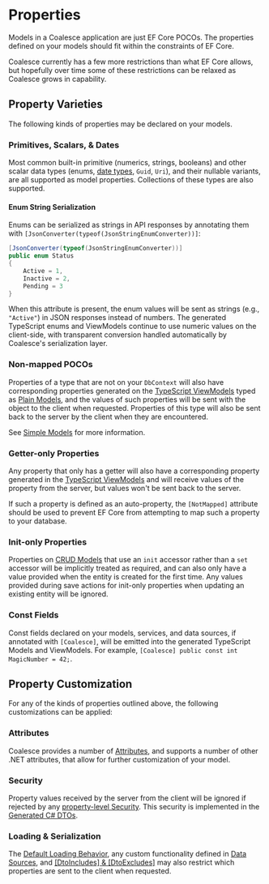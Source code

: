 # Properties

Models in a Coalesce application are just EF Core POCOs. The properties defined on your models should fit within the constraints of EF Core.

Coalesce currently has a few more restrictions than what EF Core allows, but hopefully over time some of these restrictions can be relaxed as Coalesce grows in capability.

## Property Varieties

The following kinds of properties may be declared on your models.

### Primitives, Scalars, & Dates

Most common built-in primitive (numerics, strings, booleans) and other scalar data types (enums, [date types](/topics/working-with-dates.md), `Guid`, `Uri`), and their nullable variants, are all supported as model properties. Collections of these types are also supported.

#### Enum String Serialization

Enums can be serialized as strings in API responses by annotating them with `[JsonConverter(typeof(JsonStringEnumConverter))]`:

```c#
[JsonConverter(typeof(JsonStringEnumConverter))]
public enum Status
{
    Active = 1,
    Inactive = 2,
    Pending = 3
}
```

When this attribute is present, the enum values will be sent as strings (e.g., `"Active"`) in JSON responses instead of numbers. The generated TypeScript enums and ViewModels continue to use numeric values on the client-side, with transparent conversion handled automatically by Coalesce's serialization layer.

### Non-mapped POCOs

Properties of a type that are not on your `DbContext` will also have corresponding properties generated on the [TypeScript ViewModels](/stacks/vue/layers/viewmodels.md#generated-members) typed as [Plain Models](/stacks/vue/layers/models.md), and the values of such properties will be sent with the object to the client when requested. Properties of this type will also be sent back to the server by the client when they are encountered.

See [Simple Models](/modeling/model-types/simple-models.md) for more information.

### Getter-only Properties

Any property that only has a getter will also have a corresponding property generated in the [TypeScript ViewModels](/stacks/vue/layers/viewmodels.md#generated-members) and will receive values of the property from the server, but values won't be sent back to the server.

If such a property is defined as an auto-property, the `[NotMapped]` attribute should be used to prevent EF Core from attempting to map such a property to your database.

### Init-only Properties

Properties on [CRUD Models](/modeling/model-types/crud.md) that use an `init` accessor rather than a `set` accessor will be implicitly treated as required, and can also only have a value provided when the entity is created for the first time. Any values provided during save actions for init-only properties when updating an existing entity will be ignored.

### Const Fields

Const fields declared on your models, services, and data sources, if annotated with `[Coalesce]`, will be emitted into the generated TypeScript Models and ViewModels. For example, `[Coalesce] public const int MagicNumber = 42;`.

## Property Customization

For any of the kinds of properties outlined above, the following customizations can be applied:

### Attributes

Coalesce provides a number of [Attributes](/modeling/model-components/attributes.md), and supports a number of other .NET attributes, that allow for further customization of your model.

### Security

Property values received by the server from the client will be ignored if rejected by any [property-level Security](/topics/security.md#property-column-security). This security is implemented in the [Generated C# DTOs](/stacks/agnostic/dtos.md).

### Loading & Serialization

The [Default Loading Behavior](/modeling/model-components/data-sources.md#default-loading-behavior), any custom functionality defined in [Data Sources](/modeling/model-components/data-sources.md), and [[DtoIncludes] & [DtoExcludes]](/modeling/model-components/attributes/dto-includes-excludes.md) may also restrict which properties are sent to the client when requested.
